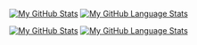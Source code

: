 [![My GitHub Stats](https://github-readme-stats.vercel.app/api/?username=Shuusan&count_private=true&theme=tokyonight&showicons=true)]()
[![My GitHub Language Stats](https://github-readme-stats.vercel.app/api/top-langs/?username=Shuusan&langs_count=5&theme=tokyonight)]()

[![My GitHub Stats](https://github-readme-stats.vercel.app/api/?username=InvensiCode&count_private=true&theme=tokyonight&showicons=true)]()
[![My GitHub Language Stats](https://github-readme-stats.vercel.app/api/top-langs/?username=InvensiCode&langs_count=5&theme=tokyonight)]()
